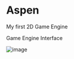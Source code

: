 # Aspen
My first 2D Game Engine

Game Engine Interface

![image](https://user-images.githubusercontent.com/87515048/182118064-e9f9955f-cc98-4b60-9bfe-f61bf5840bac.png)

